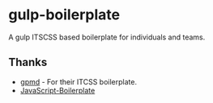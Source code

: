 # gulp-boilerplate

A gulp ITSCSS based boilerplate for individuals and teams.

## Thanks

* [gpmd](https://github.com/gpmd/itcss-boilerplate) - For their ITCSS boilerplate.
* [JavaScript-Boilerplate](https://github.com/mdarif/JavaScript-Boilerplate/blob/master/src/js/_.main.js)
